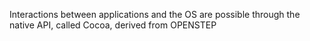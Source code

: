 Interactions between applications and the OS are possible through the native API, called Cocoa, derived from OPENSTEP